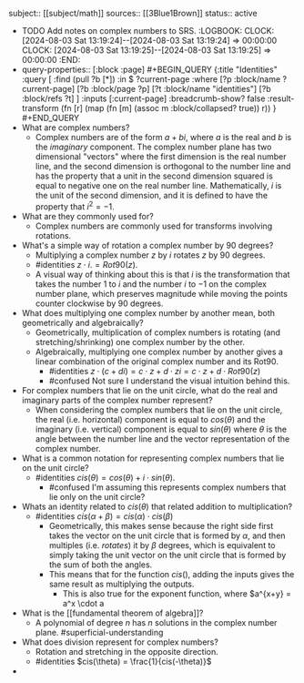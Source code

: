 subject:: [[subject/math]]
sources:: [[3Blue1Brown]]
status:: active

- TODO Add notes on complex numbers to SRS.
  :LOGBOOK:
  CLOCK: [2024-08-03 Sat 13:19:24]--[2024-08-03 Sat 13:19:24] =>  00:00:00
  CLOCK: [2024-08-03 Sat 13:19:25]--[2024-08-03 Sat 13:19:25] =>  00:00:00
  :END:
- query-properties:: [:block :page]
  #+BEGIN_QUERY
  {:title "Identities"
   :query [
         :find (pull ?b [*])
         :in $ ?current-page
         :where
         [?p :block/name ?current-page]
         [?b :block/page ?p]
         [?t :block/name "identities"]
         [?b :block/refs ?t]
         ]
   :inputs [:current-page]
  :breadcrumb-show? false
  :result-transform (fn [r] (map (fn [m] (assoc m :block/collapsed? true)) r))
  }
  #+END_QUERY
- What are complex numbers?
	- Complex numbers are of the form $a + bi$, where $a$ is the real and $b$ is the *imaginary* component. The complex number plane has two dimensional "vectors" where the first dimension is the real number line, and the second dimension is orthogonal to the number line and has the property that a unit in the second dimension squared is equal to negative one on the real number line. Mathematically, $i$ is the unit of the second dimension, and it is defined to have the property that $i^2 = -1$.
- What are they commonly used for?
	- Complex numbers are commonly used for transforms involving rotations.
- What's a simple way of rotation a complex number by 90 degrees?
	- Multiplying a complex number $z$ by $i$ rotates $z$ by 90 degrees.
	- #identities $z \cdot i. =Rot90(z)$.
	- A visual way of thinking about this is that $i$ is the transformation that takes the number 1 to $i$ and the number $i$ to $-1$ on the complex number plane, which preserves magnitude while moving the points counter clockwise by 90 degrees.
- What does multiplying one complex number by another mean, both geometrically and algebraically?
	- Geometrically, multiplication of complex numbers is rotating (and stretching/shrinking) one complex number by the other.
	- Algebraically, multiplying one complex number by another gives a linear combination of the original complex number and its Rot90.
		- #identities $z \cdot (c + di) = c \cdot z + d \cdot zi = c \cdot z + d \cdot Rot90(z)$
		- #confused Not sure I understand the visual intuition behind this.
- For complex numbers that lie on the unit circle, what do the real and imaginary parts of the complex number represent?
	- When considering the complex numbers that lie on the unit circle, the real (i.e. horizontal) component is equal to $cos(\theta)$ and the imaginary (i.e. vertical) component is equal to $sin(\theta)$ where $\theta$ is the angle between the number line and the vector representation of the complex number.
- What is a common notation for representing complex numbers that lie on the unit circle?
	- #identities $cis(\theta) = cos(\theta) + i \cdot sin(\theta)$.
		- #confused I'm assuming this represents complex numbers that lie only on the unit circle?
- Whats an identity related to $cis(\theta)$ that related addition to multiplication?
	- #identities $cis(\alpha + \beta) = cis(\alpha) \cdot cis(\beta)$
		- Geometrically, this makes sense because the right side first takes the vector on the unit circle that is formed by $\alpha$, and then multiples (i.e. *rotates*) it by $\beta$ degrees, which is equivalent to simply taking the unit vector on the unit circle that is formed by the sum of both the angles.
		- This means that for the function $cis()$, adding the inputs gives the same result as multiplying the outputs.
			- This is also true for the exponent function, where $a^{x+y} = a^x \cdot a
- What is the [[fundamental theorem of algebra]]?
	- A polynomial of degree $n$ has $n$ solutions in the complex number plane. #superficial-understanding
- What does division represent for complex numbers?
	- Rotation and stretching in the opposite direction.
	- #identities $cis(\theta) = \frac{1}{cis(-\theta)}$
-